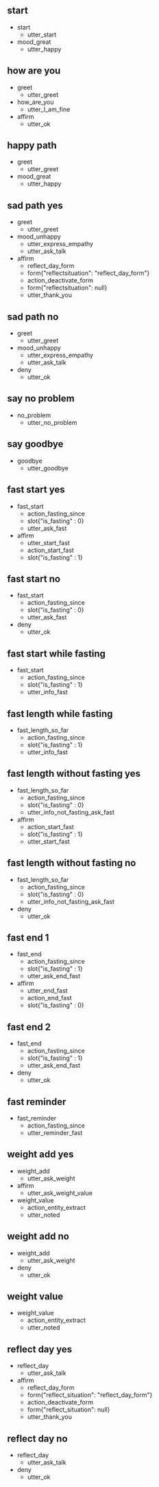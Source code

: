 <!-- basic stories -->
## start
* start
  - utter_start
* mood_great
  - utter_happy

## how are you
* greet
  - utter_greet
* how_are_you
  - utter_I_am_fine
* affirm
  - utter_ok

## happy path
* greet
  - utter_greet
* mood_great
  - utter_happy

## sad path yes
* greet
  - utter_greet
* mood_unhappy
  - utter_express_empathy
  - utter_ask_talk
* affirm
  - reflect_day_form
  - form{"reflectsituation": "reflect_day_form"}
  - action_deactivate_form
  - form{"reflectsituation": null}
  - utter_thank_you

## sad path no
* greet
  - utter_greet
* mood_unhappy
  - utter_express_empathy
  - utter_ask_talk
* deny
  - utter_ok

## say no problem
* no_problem
  - utter_no_problem

## say goodbye
* goodbye
  - utter_goodbye

<!-- fasting-specific stories -->
## fast start yes
* fast_start
  - action_fasting_since
  - slot{"is_fasting" : 0}
  - utter_ask_fast
* affirm
  - utter_start_fast
  - action_start_fast
  - slot{"is_fasting" : 1}

## fast start no
* fast_start
  - action_fasting_since
  - slot{"is_fasting" : 0}
  - utter_ask_fast
* deny
  - utter_ok

## fast start while fasting
* fast_start
  - action_fasting_since
  - slot{"is_fasting" : 1}
  - utter_info_fast

## fast length while fasting
* fast_length_so_far
  - action_fasting_since
  - slot{"is_fasting" : 1}
  - utter_info_fast

## fast length without fasting yes
* fast_length_so_far
  - action_fasting_since
  - slot{"is_fasting" : 0}
  - utter_info_not_fasting_ask_fast
* affirm
  - action_start_fast
  - slot{"is_fasting" : 1}
  - utter_start_fast

## fast length without fasting no
* fast_length_so_far
  - action_fasting_since
  - slot{"is_fasting" : 0}
  - utter_info_not_fasting_ask_fast
* deny
  - utter_ok

## fast end 1
* fast_end
  - action_fasting_since
  - slot{"is_fasting" : 1}
  - utter_ask_end_fast
* affirm
  - utter_end_fast
  - action_end_fast
  - slot{"is_fasting" : 0}

## fast end 2
* fast_end
  - action_fasting_since
  - slot{"is_fasting" : 1}
  - utter_ask_end_fast
* deny
  - utter_ok

## fast reminder
* fast_reminder
  - action_fasting_since
  - utter_reminder_fast

<!-- health-data-specific stories -->
## weight add yes
* weight_add
  - utter_ask_weight
* affirm
  - utter_ask_weight_value
* weight_value
  - action_entity_extract
  - utter_noted  

## weight add no
* weight_add
  - utter_ask_weight
* deny
  - utter_ok

## weight value
* weight_value
  - action_entity_extract
  - utter_noted  

<!-- journal-specific stories -->
## reflect day yes
* reflect_day
  - utter_ask_talk
* affirm
  - reflect_day_form
  - form{"reflect_situation": "reflect_day_form"}
  - action_deactivate_form
  - form{"reflect_situation": null}
  - utter_thank_you

## reflect day no
* reflect_day
  - utter_ask_talk
* deny
  - utter_ok

<!-- ## reflect day stop but continue
* reflect_day
  - reflect_day_form
  - form{"reflect_situation": "reflect_day_form"}
  - form{"reflect_situation": null}
  - utter_thank_you -->

<!-- ## reflect day stop
* reflect_day
  - reflect_day_form
  - form{"reflect_situation": "reflect_day_form"}
  - form{"reflect_situation": null}
  - utter_thank_you -->